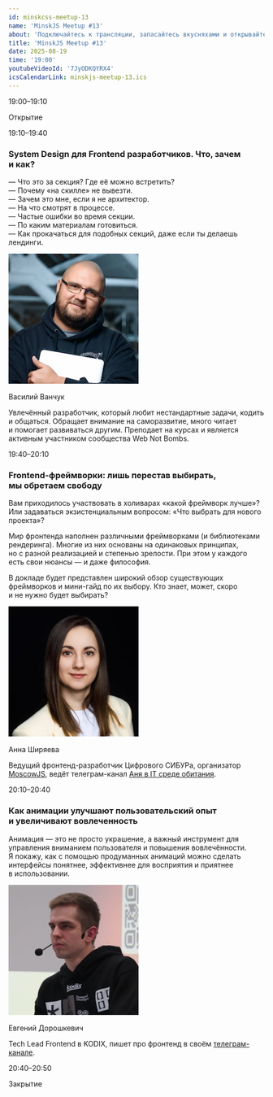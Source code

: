 ```yaml
---
id: minskcss-meetup-13
name: 'MinskJS Meetup #13'
about: 'Подключайтесь к трансляции, запасайтесь вкусняхами и открывайте чатик, чтобы общаться с другими зрителями и задавать вопросы нашим спикерам. Никаких регистраций, никаких надоедливых рассылок — просто приходите.'
title: 'MinskJS Meetup #13'
date: 2025-08-19
time: '19:00'
youtubeVideoId: '7JyODKQYRX4'
icsCalendarLink: minskjs-meetup-13.ics
---
```


<div class="event__talk">
    <p class="event__talk-time">19:00–19:10</p>
    <p class="event__talk-info">Открытие</p>
</div>

<div class="event__talk">
    <p class="event__talk-time">19:10–19:40</p>
    <h3 class="event__talk-title">System Design для Frontend разработчиков. Что, зачем и как?</h3>
    <div class="event__talk-info">
        <p>— Что это за секция? Где её можно встретить?<br>
    — Почему «на скилле» не вывезти.<br>
    — Зачем это мне, если я не архитектор.<br>
    — На что смотрят в процессе.<br>
    — Частые ошибки во время секции.<br>
    — По каким материалам готовиться.<br>
    — Как прокачаться для подобных секций, даже если ты делаешь лендинги.</p>
    </div>
    <img src="photos/vasiliy-vanchuk.jpg" alt="" class="event__speaker-photo">
    <p class="event__speaker">Василий Ванчук</p>
    <p class="event__talk-info">Увлечённый разработчик, который любит нестандартные задачи, кодить и общаться. Обращает внимание на саморазвитие, много читает и помогает развиваться другим. Преподает на курсах и является активным участником сообщества Web Not Bombs.</p>
</div>

<div class="event__talk">
    <p class="event__talk-time">19:40–20:10</p>
    <h3 class="event__talk-title">Frontend-фреймворки: лишь перестав выбирать, мы обретаем свободу</h3>
    <div class="event__talk-info">
        <p>Вам приходилось участвовать в холиварах «какой фреймворк лучше»? Или задаваться экзистенциальным вопросом: «Что выбрать для нового проекта»?</p>
        <p>Мир фронтенда наполнен различными фреймворками (и библиотеками рендеринга). Многие из них основаны на одинаковых принципах, но с разной реализацией и степенью зрелости. При этом у каждого есть свои нюансы — и даже философия.</p>
        <p>В докладе будет представлен широкий обзор существующих фреймворков и мини-гайд по их выбору. Кто знает, может, скоро и не нужно будет выбирать?</p>
    </div>
    <img src="photos/anna-shiryaeva.jpg" alt="" class="event__speaker-photo">
    <p class="event__speaker">Анна Ширяева</p>
    <p class="event__talk-info">Ведущий фронтенд-разработчик Цифрового СИБУРа, организатор <a href="https://moscowjs.org/" target="_blank" rel="noopener">MoscowJS</a>, ведёт телеграм-канал <a href="https://t.me/it_wildlife" target="_blank" rel="noopener">Аня в IT среде обитания</a>.</p>
</div>

<div class="event__talk">
    <p class="event__talk-time">20:10–20:40</p>
    <h3 class="event__talk-title">Как анимации улучшают пользовательский опыт и увеличивают вовлеченность</h3>
    <p class="event__talk-info">Анимация — это не просто украшение, а важный инструмент для управления вниманием пользователя и повышения вовлечённости. Я покажу, как с помощью продуманных анимаций можно сделать интерфейсы понятнее, эффективнее для восприятия и приятнее в использовании.</p>
    <img src="photos/evgeniy-doroshkevich.jpg" alt="" class="event__speaker-photo">
    <p class="event__speaker">Евгений Дорошкевич</p>
    <p class="event__talk-info">Tech Lead Frontend в KODIX, пишет про фронтенд в своём <a href="https://t.me/DoroshkevichFrontend" target="_blank" rel="noopener">телеграм-канале</a>.</p>
</div>

<div class="event__talk">
    <p class="event__talk-time">20:40–20:50</p>
    <p class="event__talk-info">Закрытие</p>
</div>
